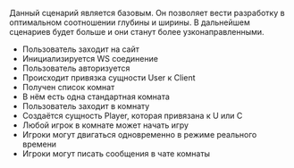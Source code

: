 Данный сценарий является базовым.
Он позволяет вести разработку в оптимальном соотношении глубины и ширины.
В дальнейшем сценариев будет больше и они станут более узконаправленными.

- Пользователь заходит на сайт
- Инициализируется WS соединение
- Пользователь авторизуется
- Происходит привязка сущности User к Client
- Получен список комнат
- В нём есть одна стандартная комната
- Пользователь заходит в комнату
- Создаётся сущность Player, которая привязана к U или C
- Любой игрок в комнате может начать игру
- Игроки могут двигаться одновременно в режиме реального времени
- Игроки могут писать сообщения в чате комнаты